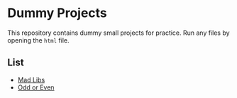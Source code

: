 # Dummy Projects
This repository contains dummy small projects for practice.
Run any files by opening the `html` file.

## List
 - [Mad Libs](mad-libs.html)
 - [Odd or Even](odd-even.html)